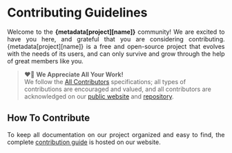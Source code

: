 # Contributing Guidelines

<p align="justify">
    Welcome to the <b>{metadata[project][name]}</b> community!
    We are excited to have you here, 
    and grateful that you are considering contributing.
    {metadata[project][name]} is a free and open-source project that evolves with the needs of its users,
    and can only survive and grow through the help of great members like you.
</p>

<blockquote>
    ❤️🙏 <b>We Appreciate All Your Work!</b>
    <br>
    We follow the <a href="https://allcontributors.org/docs/en/specification">All Contributors</a> 
    specifications; all types of contributions are encouraged and valued, and all contributors are 
    acknowledged on our <a href="{metadata[urls][contributors]}">public website</a> 
    and <a href="{metadata[urls][github][releases][home]}">repository</a>.
</blockquote>

## How To Contribute

<p align="justify">
    To keep all documentation on our project organized and easy to find, the complete 
    <a href="{metadata[urls][contributing]}">contribution guide</a> is hosted on our website.
</p>